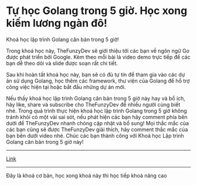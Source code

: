# Tự học Golang trong 5 giờ. Học xong kiếm lương ngàn đô!

Khoá học lập trình Golang căn bản trong 5 giờ!

Trong khoá học này, TheFunzyDev sẽ giới thiệu tới các bạn về ngôn ngữ Go được phát triển bởi Google.
Kèm theo mỗi bài là video demo trực tiếp để các bạn dễ theo dõi và slide được soạn rất chi tiết.

Sau khi hoàn tất khoá học này, bạn sẽ có đủ tự tin để tham gia vào các dự án sử dụng Golang, học thêm các framework, thư viện của Golang để hỗ trợ công việc hiện tại hoặc bắt đầu những dự án mới.

Nếu thấy khoá học lập trình Golang căn bản trong 5 giờ này hay và bổ ích, hãy like, share và subscribe cho TheFunzyDev để nhiều người cùng biết nhé.
Trong quá trình thực hiện khoá học lập trình Golang trong 5 giờ không tránh khỏi có một vài sai sót, nếu phát hiện các bạn hãy comment phía bên dưới để TheFunzyDev nhanh chóng cập nhật và bổ sung!
Mọi thắc mắc của các bạn cũng sẽ được TheFunzyDev giải thích, hãy comment thắc mắc của bạn bên dưới video nhé.
Chúc các bạn thành công với Khoá học Lập trình Golang căn bản trong 5 giờ này!

---

[Link](https://www.youtube.com/playlist?list=PLC4c48H3oDRwlxVzOv2L8CXF7tZmtPHkn)

---

Đây là khoá cơ bản, học xong khoá này thì học tiếp khoá nâng cao
